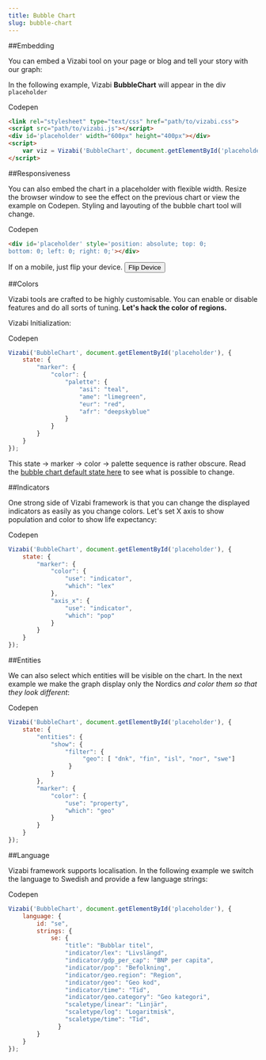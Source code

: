 ```yaml
---
title: Bubble Chart
slug: bubble-chart
---
```


##Embedding

You can embed a Vizabi tool on your page or blog and tell your story with our graph:

<div id="bubble-chart-placeholder" class="vizabi-placeholder no-border"></div>

In the following example, Vizabi **BubbleChart** will appear in the div `placeholder`

<a onclick='openBubbleChartExample()' class="button code-btn"><i class='fa fa-codepen'></i> Codepen</a>

```html
<link rel="stylesheet" type="text/css" href="path/to/vizabi.css">
<script src="path/to/vizabi.js"></script>
<div id='placeholder' width="600px" height="400px"></div>
<script>
	var viz = Vizabi('BubbleChart', document.getElementById('placeholder'));
</script>
```


##Responsiveness

You can also embed the chart in a placeholder with flexible width. Resize the browser window to see the effect on the previous chart or <a onclick='openBubbleChartExample2()'>view the example on Codepen</a>. Styling and layouting of the bubble chart tool will change.

<a onclick='openBubbleChartExample2()' class="button code-btn"><i class='fa fa-codepen'></i> Codepen</a>
```html
<div id='placeholder' style='position: absolute; top: 0;
bottom: 0; left: 0; right: 0;'></div>
```

If on a mobile, just flip your device. <button class="button right" onclick="flipDeviceBubbleChart()"><i class="fa fa-repeat"></i> Flip Device</button>

<div id="bubble-chart-placeholder2" class="vizabi-placeholder mobile landscape"></div>



##Colors

Vizabi tools are crafted to be highly customisable. You can enable or disable features and do all sorts of tuning. **Let's hack the color of regions.**

<div id="bubble-chart-placeholder3" class="vizabi-placeholder no-border"></div>

Vizabi Initialization:

<a onclick='openBubbleChartExample3()' class="button code-btn"><i class='fa fa-codepen'></i> Codepen</a>

```js
Vizabi('BubbleChart', document.getElementById('placeholder'), { 
	state: {
	    "marker": {
	        "color": {
	            "palette": {
	                "asi": "teal",
	                "ame": "limegreen",
	                "eur": "red",
	                "afr": "deepskyblue"
	            }
	        }
	    }
	}
});
```

This state &#8594; marker &#8594; color &#8594; palette sequence is rather obscure. Read the [bubble chart default state here](https://github.com/Gapminder/vizabi/blob/develop/src/tools/bubblechart/bubblechart-tool.js#L46) to see what is possible to change.

##Indicators

One strong side of Vizabi framework is that you can change the displayed indicators as easily as you change colors. Let's set X axis to show population and color to show life expectancy:

<div id="bubble-chart-placeholder4" class="vizabi-placeholder no-border"></div>

<a onclick='openBubbleChartExample4()' class="button code-btn"><i class='fa fa-codepen'></i> Codepen</a>

```js
Vizabi('BubbleChart', document.getElementById('placeholder'), { 
	state: {
        "marker": {
            "color": {
                "use": "indicator",
                "which": "lex"
            },
            "axis_x": {
                "use": "indicator",
                "which": "pop"
            }
        }
	}
});
```

##Entities

We can also select which entities will be visible on the chart. In the next example we make the graph display only the Nordics *and color them so that they look different*: 

<div id="bubble-chart-placeholder5" class="vizabi-placeholder no-border"></div>

<a onclick='openBubbleChartExample5()' class="button code-btn"><i class='fa fa-codepen'></i> Codepen</a>

```js
Vizabi('BubbleChart', document.getElementById('placeholder'), { 
	state: {
	    "entities": {
	        "show": {
	            "filter": {
	                 "geo": [ "dnk", "fin", "isl", "nor", "swe"]
	             }
	        }
	    },
	    "marker": {
	        "color": {
	            "use": "property",
	            "which": "geo"
	        }
	    }
	}
});
```

##Language

Vizabi framework supports localisation. In the following example we switch the language to Swedish and provide a few language strings:

<div id="bubble-chart-placeholder6" class="vizabi-placeholder no-border"></div>

<a onclick='openBubbleChartExample6()' class="button code-btn"><i class='fa fa-codepen'></i> Codepen</a>

```js
Vizabi('BubbleChart', document.getElementById('placeholder'), { 
	language: {
        id: "se",
        strings: {
            se: {
                "title": "Bubblar titel",
                "indicator/lex": "Livslängd",
                "indicator/gdp_per_cap": "BNP per capita",
                "indicator/pop": "Befolkning",
                "indicator/geo.region": "Region",
                "indicator/geo": "Geo kod",
                "indicator/time": "Tid",
                "indicator/geo.category": "Geo kategori",
                "scaletype/linear": "Linjär",
                "scaletype/log": "Logaritmisk",
                "scaletype/time": "Tid",
              }
        }
    }
});
```

<script>

function openBubbleChartExample() {
	viewOnCodepen("Bubble Chart", "var viz = Vizabi('BubbleChart', document.getElementById('placeholder'), { data: { reader: 'csv-file', path: '"+CODEPEN_WAFFLE_ADDRESS+"' }});");
}

function openBubbleChartExample2() {
	viewOnCodepen("Bubble Chart", "var viz = Vizabi('BubbleChart', document.getElementById('placeholder'), { data: { reader: 'csv-file', path: '"+CODEPEN_WAFFLE_ADDRESS+"' }});", "<div id='placeholder' style='position: absolute; top: 0; bottom: 0; left: 0; right: 0;'></div>", "body{background:#ffffff}");
}

function openBubbleChartExample3() {
	viewOnCodepen("Bubble Chart", "var viz = Vizabi('BubbleChart', document.getElementById('placeholder'), { state:{'marker':{'color':{'palette':{'asi':'teal','ame':'limegreen','eur':'red','afr': 'deepskyblue'}}}}, data: { reader: 'csv-file', path: '"+CODEPEN_WAFFLE_ADDRESS+"' }});");
}

function openBubbleChartExample4() {
	viewOnCodepen("Bubble Chart", "var viz = Vizabi('BubbleChart', document.getElementById('placeholder'), { state:{'marker':{'color':{'use':'indicator','which':'lex'},'axis_x':{'use':'indicator','which':'pop'}}}, data: { reader: 'csv-file', path: '"+CODEPEN_WAFFLE_ADDRESS+"' }});");
}

function openBubbleChartExample5() {
	viewOnCodepen("Bubble Chart", "var viz = Vizabi('BubbleChart', document.getElementById('placeholder'), { state:{'entities':{'show':{'filter':{'geo':['dnk','fin','isl','nor','swe']}}},'marker':{'color':{'use':'property','which':'geo'}}}, data: { reader: 'csv-file', path: '"+CODEPEN_WAFFLE_ADDRESS+"' }});");
}

function openBubbleChartExample6() {
	viewOnCodepen("Bubble Chart", "var viz = Vizabi('BubbleChart', document.getElementById('placeholder'), { language:{id:'se',strings:{se:{'title':'Bubblartitel','indicator/lex':'Livslängd','indicator/gdp_per_cap':'BNPpercapita','indicator/pop':'Befolkning','indicator/geo.region':'Region','indicator/geo':'Geokod','indicator/time':'Tid','indicator/geo.category':'Geokategori','scaletype/linear':'Linjär','scaletype/log':'Logaritmisk','scaletype/time':'Tid'}}}, data: { reader: 'csv-file', path: '"+CODEPEN_WAFFLE_ADDRESS+"' }});");
}

function flipDeviceBubbleChart() {
	var placeholder = document.getElementById("bubble-chart-placeholder2");
	var classes = placeholder.getAttribute("class");
	if(classes === "vizabi-placeholder mobile") {
		placeholder.setAttribute("class", "vizabi-placeholder mobile landscape");
	} else {
		placeholder.setAttribute("class", "vizabi-placeholder mobile");
	}

	//simulate window resize
	mobileBubbleChartViz.trigger('resize');
}

var mobileBubbleChartViz;

ready(function() {

	Vizabi('BubbleChart', document.getElementById('bubble-chart-placeholder'), {
			data: {
				reader: 'csv-file',
				path: WAFFLE_ADDRESS
			}
		}
	);

	mobileBubbleChartViz = Vizabi('BubbleChart', document.getElementById('bubble-chart-placeholder2'), {
			data: {
				reader: 'csv-file',
				path: WAFFLE_ADDRESS
			}
		}
	);


	Vizabi('BubbleChart', document.getElementById('bubble-chart-placeholder3'), {
			data: {
				reader: 'csv-file',
				path: WAFFLE_ADDRESS
			},
			state: {
		        "marker": {
		            "color": {
		                "palette": {
			                "asi": "teal",
			                "ame": "limegreen",
			                "eur": "red",
			                "afr": "deepskyblue"
		                }
		            }
		        }
		    }
		}
	);

	Vizabi('BubbleChart', document.getElementById('bubble-chart-placeholder4'), {
			data: {
				reader: 'csv-file',
				path: WAFFLE_ADDRESS
			},
			state: {
		        "marker": {
		            "color": {
		                "use": "indicator",
		                "which": "lex",
		            },
		            "axis_x": {
		                "use": "indicator",
		                "which": "pop",
		            }
		        }
		    }
		}
	);

	Vizabi('BubbleChart', document.getElementById('bubble-chart-placeholder5'), {
			data: {
				reader: 'csv-file',
				path: WAFFLE_ADDRESS
			},
			state: {
		        "entities": {
			        "show": {
			            "filter": {
			                 "geo": [ "dnk", "fin", "isl", "nor", "swe"]
			             }
			        }
			    },
			    "marker": {
			        "color": {
			            "use": "property",
			            "which": "geo"
			        }
			    }
		    }
		}
	);

	Vizabi('BubbleChart', document.getElementById('bubble-chart-placeholder6'), {
			data: {
				reader: 'csv-file',
				path: WAFFLE_ADDRESS
			},
			language: {
		        id: "pt",
		        strings: {
		            pt: {
		                "title": "Bubblar titel",
		                "indicator/lex": "Livslängd",
		                "indicator/gdp_per_cap": "BNP per capita",
		                "indicator/pop": "Befolkning",
		                "indicator/geo.region": "Region",
		                "indicator/geo": "Geo kod",
		                "indicator/time": "Tid",
		                "indicator/geo.category": "Geo kategori",
		                "scaletype/linear": "Linjär",
		                "scaletype/log": "Logaritmisk",
		                "scaletype/time": "Tid",
		              }
		        }
		    }
		}
	);

});
</script>